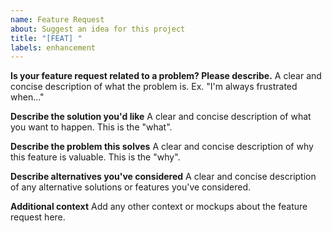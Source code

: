 ```yaml
---
name: Feature Request
about: Suggest an idea for this project
title: "[FEAT] "
labels: enhancement
---
```


**Is your feature request related to a problem? Please describe.**
A clear and concise description of what the problem is. Ex. "I'm always frustrated when..."

**Describe the solution you'd like**
A clear and concise description of what you want to happen. This is the "what".

**Describe the problem this solves**
A clear and concise description of why this feature is valuable. This is the "why".

**Describe alternatives you've considered**
A clear and concise description of any alternative solutions or features you've considered.

**Additional context**
Add any other context or mockups about the feature request here.
